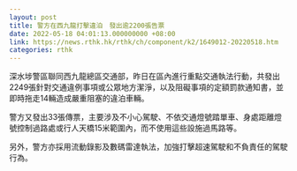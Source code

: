 ```yaml
---
layout: post
title: 警方在西九龍打擊違泊　發出逾2200張告票
date: 2022-05-18 04:01:13.000000000 +08:00
link: https://news.rthk.hk/rthk/ch/component/k2/1649012-20220518.htm
categories: rthk
---
```


深水埗警區聯同西九龍總區交通部，昨日在區內進行重點交通執法行動，共發出2249張針對交通違例事項或公眾地方潔淨，以及阻礙事項的定額罰款通知書，並即時拖走14輛造成嚴重阻塞的違泊車輛。

警方又發出33張傳票，主要涉及不小心駕駛、不依交通燈號踏單車、身處距離燈號控制過路處或行人天橋15米範圍內，而不使用這些設施過馬路等。

另外，警方亦採用流動錄影及數碼雷達執法，加強打擊超速駕駛和不負責任的駕駛行為。
